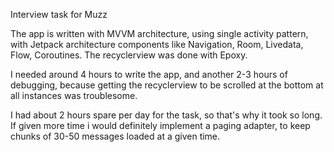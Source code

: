 Interview task for Muzz

The app is written with MVVM architecture, using single activity pattern,
with Jetpack architecture components like Navigation, Room, Livedata, Flow, Coroutines.
The recyclerview was done with Epoxy.

I needed around 4 hours to write the app, and another 2-3 hours of debugging,
because getting the recyclerview to be scrolled at the bottom at all instances was troublesome.

I had about 2 hours spare per day for the task, so that's why it took so long.
If given more time i would definitely implement a paging adapter, to keep chunks of 30-50 messages 
loaded at a given time.
